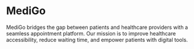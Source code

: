 # MediGo
MediGo bridges the gap between patients and healthcare providers with a seamless appointment platform. Our mission is to improve healthcare accessibility, reduce waiting time, and empower patients with digital tools.

